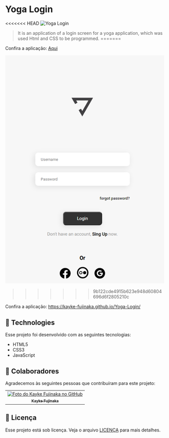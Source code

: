 # Yoga Login

<<<<<<< HEAD
<img src="https://github.com/Kayke-Fujinaka/Yoga-Login/blob/main/imageyoga.png?raw=true" width="450px" alt="Yoga Login">

>  It is an application of a login screen for a yoga application, which was used Html and CSS to be programmed.
=======

Confira a aplicação: <a href="https://kayke-fujinaka.github.io/Yoga-Login/">Aqui</a>

<img src="./imageyoga.png">

>>>>>>> 9b122cde4915b623e948d60804696d6f2805210c

Confira a aplicação: https://kayke-fujinaka.github.io/Yoga-Login/

## 🚀 Technologies

Esse projeto foi desenvolvido com as seguintes tecnologias:

- HTML5
- CSS3
- JavaScript

## 🤝 Colaboradores

Agradecemos às seguintes pessoas que contribuíram para este projeto:

<table>
  <tr>
    <td align="center">
      <a href="#">
        <img src="https://avatars.githubusercontent.com/u/98772000?s=400&u=80de9af672be7f75cc7a546838552cf63d5b82fe&v=4" width="100px;" alt="Foto do Kayke Fujinaka no GitHub"/><br>
        <sub>
          <b>Kayke Fujinaka</b>
        </sub>
      </a>
    </td>
  </tr>
</table>

## 📝 Licença

Esse projeto está sob licença. Veja o arquivo [LICENÇA](LICENSE.md) para mais detalhes.
